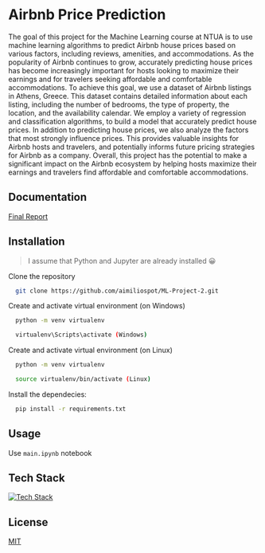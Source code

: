 # Airbnb Price Prediction

The goal of this project for the Machine Learning course at NTUA is to use machine learning algorithms to predict Airbnb house prices based on various factors, including reviews, amenities, and accommodations. As the popularity of Airbnb continues to grow, accurately predicting house prices has become increasingly important for hosts looking to maximize their earnings and for travelers seeking affordable and comfortable accommodations. To achieve this goal, we use a dataset of Airbnb listings in Athens, Greece. This dataset contains detailed information about each listing, including the number of bedrooms, the type of property, the location, and the availability calendar. We employ a variety of regression and classification algorithms, to build a model that accurately predict house prices. In addition to predicting house prices, we also analyze the factors that most strongly influence prices. This provides valuable insights for Airbnb hosts and travelers, and potentially informs future pricing strategies for Airbnb as a company. Overall, this project has the potential to make a significant impact on the Airbnb ecosystem by helping hosts maximize their earnings and travelers find affordable and comfortable accommodations.

## Documentation

[Final Report](https://raw.githubusercontent.com/aimiliospot/ML-Project-2/main/Potoupnis_Karachalios_ML_Project2.pdf)

## Installation
> I assume that Python and Jupyter are already installed :grinning:

Clone the repository 
```bash
  git clone https://github.com/aimiliospot/ML-Project-2.git
```

Create and activate virtual environment (on Windows)
```bash
  python -m venv virtualenv

  virtualenv\Scripts\activate (Windows)
```

Create and activate virtual environment (on Linux)
```bash
  python -m venv virtualenv

  source virtualenv/bin/activate (Linux)
```

Install the dependecies:
```bash
  pip install -r requirements.txt
```

## Usage

Use `main.ipynb` notebook

## Tech Stack

[![Tech Stack](https://skillicons.dev/icons?i=python,sklearn)](https://skillicons.dev)

## License

[MIT](https://choosealicense.com/licenses/mit/)

